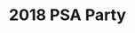 ---
title: 2018 PSA Party
eleventyNavigation:
  key: 2018 PSA Party
  order:
  parent: PSA Party
layout: gallery.njk
permalink: "oldtimer/psa_party/2018/"
meta_desc: "Photos from the 2018 PSA Party, held in San Diego, CA"
url: "https://www.psa-history.org/oldtimer/psa_party/2018/"
collectionName: "2018-psa-party"
tags: "psa-party"
---